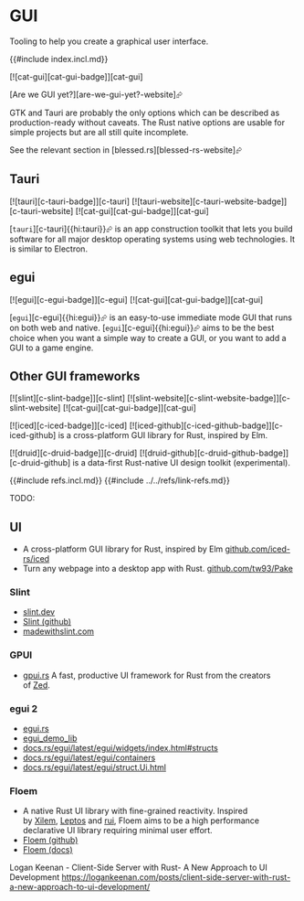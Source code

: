 # GUI

Tooling to help you create a graphical user interface.

{{#include index.incl.md}}

[![cat-gui][cat-gui-badge]][cat-gui]

[Are we GUI yet?][are-we-gui-yet?-website]⮳

GTK and Tauri are probably the only options which can be described as production-ready without caveats. The Rust native options are usable for simple projects but are all still quite incomplete.

See the relevant section in [blessed.rs][blessed-rs-website]⮳

## Tauri

[![tauri][c-tauri-badge]][c-tauri] [![tauri-website][c-tauri-website-badge]][c-tauri-website] [![cat-gui][cat-gui-badge]][cat-gui]

[`tauri`][c-tauri]{{hi:tauri}}⮳ is an app construction toolkit that lets you build software for all major desktop operating systems using web technologies. It is similar to Electron.

## egui

[![egui][c-egui-badge]][c-egui]  [![cat-gui][cat-gui-badge]][cat-gui]

[`egui`][c-egui]{{hi:egui}}⮳ is an easy-to-use immediate mode GUI that runs on both web and native. [`egui`][c-egui]{{hi:egui}}⮳ aims to be the best choice when you want a simple way to create a GUI, or you want to add a GUI to a game engine.

## Other GUI frameworks

[![slint][c-slint-badge]][c-slint]  [![slint-website][c-slint-website-badge]][c-slint-website]  [![cat-gui][cat-gui-badge]][cat-gui]

[![iced][c-iced-badge]][c-iced]  [![iced-github][c-iced-github-badge]][c-iced-github] is a cross-platform GUI library for Rust, inspired by Elm.

[![druid][c-druid-badge]][c-druid]  [![druid-github][c-druid-github-badge]][c-druid-github] is a data-first Rust-native UI design toolkit (experimental).

{{#include refs.incl.md}}
{{#include ../../refs/link-refs.md}}

<div class="hidden">
TODO:

## UI

- A cross-platform GUI library for Rust, inspired by Elm [github.com/iced-rs/iced](https://github.com/iced-rs/iced)
- Turn any webpage into a desktop app with Rust. [github.com/tw93/Pake](https://github.com/tw93/Pake)

### Slint

- [slint.dev](https://slint.dev/)
- [Slint (github)](https://github.com/slint-ui/slint/)
- [madewithslint.com](https://madewithslint.com/)

### GPUI

- [gpui.rs](https://www.gpui.rs/) A fast, productive UI framework for Rust from the creators of [Zed](https://zed.dev/).

### egui 2

- [egui.rs](https://www.egui.rs)
- [egui_demo_lib](https://github.com/emilk/egui/blob/master/crates/egui_demo_lib/src/demo/code_example.rs)
- [docs.rs/egui/latest/egui/widgets/index.html#structs](https://docs.rs/egui/latest/egui/widgets/index.html#structs)
- [docs.rs/egui/latest/egui/containers](https://docs.rs/egui/latest/egui/containers/index.html)
- [docs.rs/egui/latest/egui/struct.Ui.html](https://docs.rs/egui/latest/egui/struct.Ui.html#method.checkbox)

### Floem

- A native Rust UI library with fine-grained reactivity. Inspired by [Xilem](https://github.com/linebender/xilem), [Leptos](https://github.com/leptos-rs/leptos) and [rui](https://github.com/audulus/rui), Floem aims to be a high performance declarative UI library requiring minimal user effort.
- [Floem (github)](https://github.com/lapce/floem)
- [Floem (docs)](https://docs.rs/floem)

Logan Keenan - Client-Side Server with Rust- A New Approach to UI Development
<https://logankeenan.com/posts/client-side-server-with-rust-a-new-approach-to-ui-development/>

</div>
